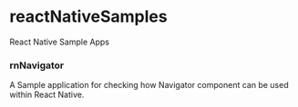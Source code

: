 # reactNativeSamples
React Native Sample Apps

### rnNavigator

A Sample application for checking how Navigator component can be used
within React Native.
